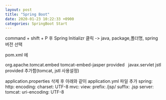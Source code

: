 ```yaml
---
layout: post
title: "Spring Boot"
date: 2020-01-23 10:22:33 +0900
categories: SpringBoot Start
---
```


command + shift + P 후 Spring Initializr 클릭
-> java, package,폴더명, spring 버전 선택

pom.xml 에

<dependency>
            <groupId>org.apache.tomcat.embed</groupId>
            <artifactId>tomcat-embed-jasper</artifactId>
            <scope>provided</scope>
</dependency>
        <dependency>
            <groupId>javax.servlet</groupId>
            <artifactId>jstl</artifactId>
            <scope>provided</scope>
        </dependency>
추가함(tomcat, jstl 사용설정)

application.properties 삭제 후
아래와 같이 application.yml 파일 추가
spring:
http:
encoding:
charset: UTF-8
mvc:
view:
prefix: /jsp/
suffix: .jsp
server:
tomcat:
uri-encoding: UTF-8

